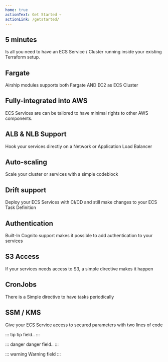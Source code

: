 ```yaml
---
home: true
actionText: Get Started →
actionLink: /getstarted/
---
```


<div class="features">
  <div class="feature">
    <h2>5 minutes</h2>
    <p>Is all you need to have an ECS Service / Cluster running inside your existing Terraform setup.</p>
  </div>
  <div class="feature">
    <h2>Fargate</h2>
    <p>Airship modules supports both Fargate AND EC2 as ECS Cluster</p>
  </div>
  <div class="feature">
    <h2>Fully-integrated into AWS</h2>
    <p>ECS Services are can be tailored to have minimal rights to other AWS components.</p>
  </div>
  <div class="feature">
    <h2>ALB &amp; NLB Support </h2>
    <p>Hook your services directly on a Network or Application Load Balancer</p>
  </div>
  <div class="feature">
    <h2>Auto-scaling</h2>
    <p>Scale your cluster or services with a simple codeblock</p>
  </div>
  <div class="feature">
    <h2>Drift support</h2>
    <p>Deploy your ECS Services with CI/CD and still make changes to your ECS Task Definition </p>
  </div>
  <div class="feature">
    <h2>Authentication</h2>
    <p>Built-In Cognito support makes it possible to add authentication to your services</p>
  </div>
  <div class="feature">
    <h2>S3 Access</h2>
    <p>If your services needs access to S3, a simple directive makes it happen</p>
  </div>
  <div class="feature">
    <h2>CronJobs</h2>
    <p>There is a Simple directive to have tasks periodically</p>
  </div>
  <div class="feature">
    <h2>SSM / KMS</h2>
    <p>Give your ECS Service access to secured parameters with two lines of code</p>
  </div>
</div>

<div style="text-align: center">
  <Bit/>
</div>


::: tip
tip field..
:::

::: danger
danger field.. 
:::

::: warning 
Warning field
:::

